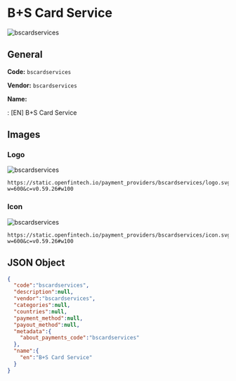 
# B+S Card Service 
![bscardservices](https://static.openfintech.io/payment_providers/bscardservices/logo.svg?w=600&c=v0.59.26#w100)  

## General 
 
**Code:** `bscardservices`  
 
**Vendor:** `bscardservices`  
 
**Name:**  
 
:	[EN] B+S Card Service  

## Images 

### Logo 
 
![bscardservices](https://static.openfintech.io/payment_providers/bscardservices/logo.svg?w=600&c=v0.59.26#w100)  

```
https://static.openfintech.io/payment_providers/bscardservices/logo.svg?w=600&c=v0.59.26#w100
```  

### Icon 
 
![bscardservices](https://static.openfintech.io/payment_providers/bscardservices/icon.svg?w=600&c=v0.59.26#w100)  

```
https://static.openfintech.io/payment_providers/bscardservices/icon.svg?w=600&c=v0.59.26#w100
```  

## JSON Object 

```json
{
  "code":"bscardservices",
  "description":null,
  "vendor":"bscardservices",
  "categories":null,
  "countries":null,
  "payment_method":null,
  "payout_method":null,
  "metadata":{
    "about_payments_code":"bscardservices"
  },
  "name":{
    "en":"B+S Card Service"
  }
}
```  
